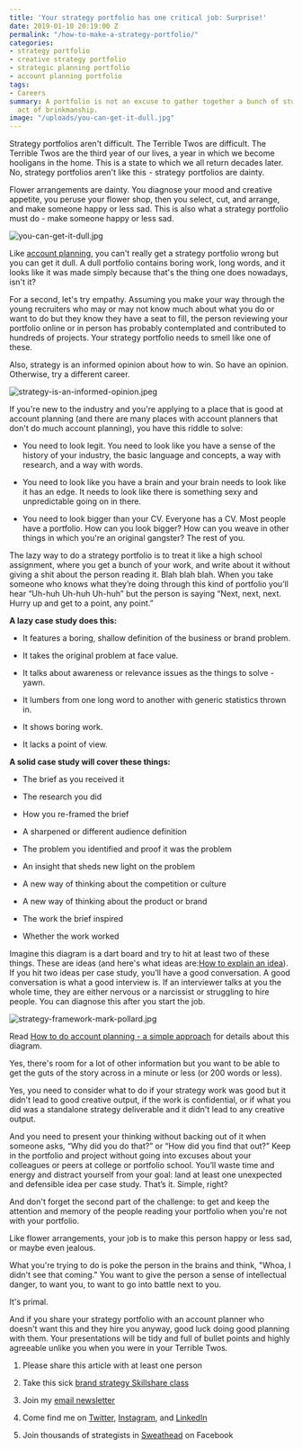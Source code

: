 ```yaml
---
title: 'Your strategy portfolio has one critical job: Surprise!'
date: 2019-01-10 20:19:00 Z
permalink: "/how-to-make-a-strategy-portfolio/"
categories:
- strategy portfolio
- creative strategy portfolio
- strategic planning portfolio
- account planning portfolio
tags:
- Careers
summary: A portfolio is not an excuse to gather together a bunch of stuff. It is an
  act of brinkmanship.
image: "/uploads/you-can-get-it-dull.jpg"
---
```


Strategy portfolios aren't difficult. The Terrible Twos are difficult. The Terrible Twos are the third year of our lives, a year in which we become hooligans in the home. This is a state to which we all return decades later. No, strategy portfolios aren't like this  - strategy  portfolios are dainty.

Flower arrangements are dainty. You diagnose your mood and creative appetite, you peruse your flower shop, then you select, cut, and arrange, and make someone happy or less sad. This is also what a strategy portfolio must do - make someone happy or less sad.

![you-can-get-it-dull.jpg](/uploads/you-can-get-it-dull.jpg)

Like [account planning](https://www.markpollard.net/how-to-do-account-planning-a-simple-approach/), you can't really get a strategy portfolio wrong but you can get it dull. A dull portfolio contains boring work, long words, and it looks like it was made simply because that's the thing one does nowadays, isn't it?

For a second, let's try empathy. Assuming you make your way through the young recruiters who may or may not know much about what you do or want to do but they know they have a seat to fill, the person reviewing your portfolio online or in person has probably contemplated and contributed to hundreds of projects. Your strategy portfolio needs to smell like one of these.

Also, strategy is an informed opinion about how to win. So have an opinion. Otherwise, try a different career.

![strategy-is-an-informed-opinion.jpeg](/uploads/strategy-is-an-informed-opinion.jpeg)

If you're new to the industry and you're applying to a place that is good at account planning (and there are many places with account planners that don't do much account planning), you have this riddle to solve:

* You need to look legit. You need to look like you have a sense of the history of your industry, the basic language and concepts, a way with research, and a way with words.

* You need to look like you have a brain and your brain needs to look like it has an edge. It needs to look like there is something sexy and unpredictable going on in there.

* You need to look bigger than your CV. Everyone has a CV. Most people have a portfolio. How can you look bigger? How can you weave in other things in which you're an original gangster? The rest of you.

The lazy way to do a strategy portfolio is to treat it like a high school assignment, where you get a bunch of your work, and write about it without giving a shit about the person reading it. Blah blah blah. When you take someone who knows what they’re doing through this kind of portfolio you’ll hear “Uh-huh Uh-huh Uh-huh” but the person is saying “Next, next, next. Hurry up and get to a point, any point.”

**A lazy case study does this:**

* It features a boring, shallow definition of the business or brand problem.

* It takes the original problem at face value.

* It talks about awareness or relevance issues as the things to solve - yawn.

* It lumbers from one long word to another with generic statistics thrown in.

* It shows boring work.

* It lacks a point of view.

**A solid case study will cover these things:**

* The brief as you received it

* The research you did

* How you re-framed the brief

* A sharpened or different audience definition

* The problem you identified and proof it was the problem

* An insight that sheds new light on the problem

* A new way of thinking about the competition or culture

* A new way of thinking about the product or brand

* The work the brief inspired

* Whether the work worked

Imagine this diagram is a dart board and try to hit at least two of these things. These are ideas (and here's what ideas are:[How to explain an idea](https://www.markpollard.net/how-to-explain-an-idea/)). If you hit two ideas per case study, you’ll have a good conversation. A good conversation is what a good interview is. If an interviewer talks at you the whole time, they are either nervous or a narcissist or struggling to hire people. You can diagnose this after you start the job.

![strategy-framework-mark-pollard.jpg](/uploads/strategy-framework-mark-pollard.jpg)

Read [How to do account planning - a simple approach](https://www.markpollard.net/how-to-do-account-planning-a-simple-approach/) for details about this diagram.

Yes, there's room for a lot of other information but you want to be able to get the guts of the story across in a minute or less (or 200 words or less).

Yes, you need to consider what to do if your strategy work was good but it didn't lead to good creative output, if the work is confidential, or if what you did was a standalone strategy deliverable and it didn't lead to any creative output.

And you need to present your thinking without backing out of it when someone asks, “Why did you do that?” or “How did you find that out?” Keep in the portfolio and project without going into excuses about your colleagues or peers at college or portfolio school. You’ll waste time and energy and distract yourself from your goal: land at least one unexpected and defensible idea per case study. That’s it. Simple, right?

And don't forget the second part of the challenge: to get and keep the attention and memory of the people reading your portfolio when you're not with your portfolio.

Like flower arrangements, your job is to make this person happy or less sad, or maybe even jealous.

What you're trying to do is poke the person in the brains and think, "Whoa, I didn't see that coming." You want to give the person a sense of intellectual danger, to want you, to want to go into battle next to you.

It's primal.

And if you share your strategy portfolio with an account planner who doesn't want this and they hire you anyway, good luck doing good planning with them. Your presentations will be tidy and full of bullet points and highly agreeable unlike you when you were in your Terrible Twos.

1. Please share this article with at least one person
   

2. Take this sick [brand strategy Skillshare class](http://skl.sh/markpollard)
   

3. Join my [email newsletter](https://markpollard.us1.list-manage.com/subscribe?u=dfb4c80f84a49d4cfc0d34490&id=c66948a2fc)
   

4. Come find me on [Twitter](http://www.twitter.com/markpollard), [Instagram](http://www.instagram.com/markpollard), and [LinkedIn](https://www.linkedin.com/in/markpollardstrategist/)
   

5. Join thousands of strategists in [Sweathead](http://www.sweathead.co) on Facebook